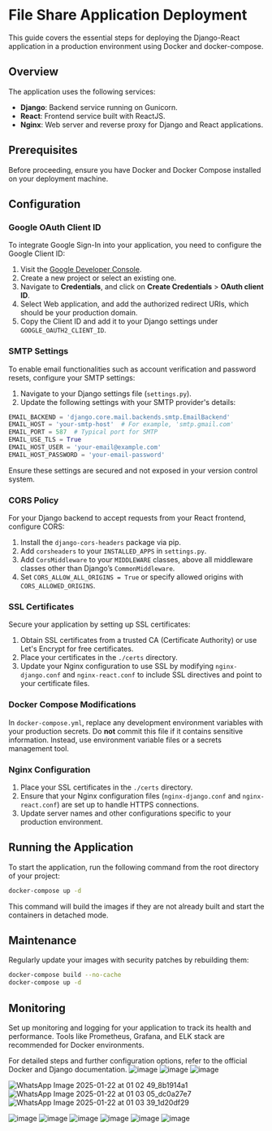 

# File Share Application Deployment

This guide covers the essential steps for deploying the Django-React application in a production environment using Docker and docker-compose.

## Overview

The application uses the following services:
- **Django**: Backend service running on Gunicorn.
- **React**: Frontend service built with ReactJS.
- **Nginx**: Web server and reverse proxy for Django and React applications.

## Prerequisites

Before proceeding, ensure you have Docker and Docker Compose installed on your deployment machine.

## Configuration

### Google OAuth Client ID

To integrate Google Sign-In into your application, you need to configure the Google Client ID:

1. Visit the [Google Developer Console](https://console.developers.google.com/).
2. Create a new project or select an existing one.
3. Navigate to **Credentials**, and click on **Create Credentials** > **OAuth client ID**.
4. Select Web application, and add the authorized redirect URIs, which should be your production domain.
5. Copy the Client ID and add it to your Django settings under `GOOGLE_OAUTH2_CLIENT_ID`.

### SMTP Settings

To enable email functionalities such as account verification and password resets, configure your SMTP settings:

1. Navigate to your Django settings file (`settings.py`).
2. Update the following settings with your SMTP provider's details:

```python
EMAIL_BACKEND = 'django.core.mail.backends.smtp.EmailBackend'
EMAIL_HOST = 'your-smtp-host'  # For example, 'smtp.gmail.com'
EMAIL_PORT = 587  # Typical port for SMTP
EMAIL_USE_TLS = True
EMAIL_HOST_USER = 'your-email@example.com'
EMAIL_HOST_PASSWORD = 'your-email-password'
```

Ensure these settings are secured and not exposed in your version control system.

### CORS Policy

For your Django backend to accept requests from your React frontend, configure CORS:

1. Install the `django-cors-headers` package via pip.
2. Add `corsheaders` to your `INSTALLED_APPS` in `settings.py`.
3. Add `CorsMiddleware` to your `MIDDLEWARE` classes, above all middleware classes other than Django’s `CommonMiddleware`.
4. Set `CORS_ALLOW_ALL_ORIGINS = True` or specify allowed origins with `CORS_ALLOWED_ORIGINS`.

### SSL Certificates

Secure your application by setting up SSL certificates:

1. Obtain SSL certificates from a trusted CA (Certificate Authority) or use Let's Encrypt for free certificates.
2. Place your certificates in the `./certs` directory.
3. Update your Nginx configuration to use SSL by modifying `nginx-django.conf` and `nginx-react.conf` to include SSL directives and point to your certificate files.

### Docker Compose Modifications

In `docker-compose.yml`, replace any development environment variables with your production secrets. Do **not** commit this file if it contains sensitive information. Instead, use environment variable files or a secrets management tool.

### Nginx Configuration

1. Place your SSL certificates in the `./certs` directory.
2. Ensure that your Nginx configuration files (`nginx-django.conf` and `nginx-react.conf`) are set up to handle HTTPS connections.
3. Update server names and other configurations specific to your production environment.

## Running the Application

To start the application, run the following command from the root directory of your project:

```bash
docker-compose up -d
```

This command will build the images if they are not already built and start the containers in detached mode.

## Maintenance

Regularly update your images with security patches by rebuilding them:

```bash
docker-compose build --no-cache
docker-compose up -d
```

## Monitoring

Set up monitoring and logging for your application to track its health and performance. Tools like Prometheus, Grafana, and ELK stack are recommended for Docker environments.

For detailed steps and further configuration options, refer to the official Docker and Django documentation.
![image](https://github.com/user-attachments/assets/f96e82a7-9e6a-485c-a068-cce32e25b0a0)
![image](https://github.com/user-attachments/assets/323111ff-2152-4141-a86b-5ebad542474c)
![image](https://github.com/user-attachments/assets/736a5391-7fa0-46be-9acf-6319a0511801)

![WhatsApp Image 2025-01-22 at 01 02 49_8b1914a1](https://github.com/user-attachments/assets/5ee350e6-9b41-4d86-89e9-8b75041ac71a)
![WhatsApp Image 2025-01-22 at 01 03 05_dc0a27e7](https://github.com/user-attachments/assets/66a93df1-6615-4913-b465-754ab444b503)
![WhatsApp Image 2025-01-22 at 01 03 39_1d20df29](https://github.com/user-attachments/assets/5dbd6de9-e297-4ca8-a1d1-8254b5cae715)

![image](https://github.com/user-attachments/assets/85585db2-c2c2-4d11-b143-cbe129e32ff8)
![image](https://github.com/user-attachments/assets/30fbeb26-89f2-4bb2-8b9e-592786b59696)
![image](https://github.com/user-attachments/assets/e9fa3377-3a54-46e3-9b08-e0a3329271ed)
![image](https://github.com/user-attachments/assets/9f44f8aa-213f-4cba-b6f7-682aa1fd028b)
![image](https://github.com/user-attachments/assets/feb49262-0446-4c3b-88a1-399392300632)
![image](https://github.com/user-attachments/assets/112fb152-189a-45c3-b536-622c0fe49241)







